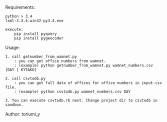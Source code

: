 Requirements:

	python > 3.4
	lxml-3.3.4.win32-py3.4.exe

	execute:
		pip install pyquery
		pip install pygeocoder

Usage:

	1. call getnumber_from_wamnet.py
		: you can get office numbers from wamnet.
		: (example) python getnumber_from_wamnet.py wamnet_numbers.csv [DAY | KYTAKU]

	2. call csvtodb.py
		: you can get full data of offices for office numbers in input-csv file.
		: (example) python csvtodb.py wamnet_numbers.csv DAY 
	
	3. You can execute csvtodb.rb next. Change project dir to csvtodb in sandbox.

Author: toriumi_y
